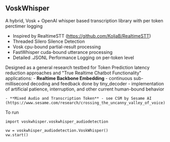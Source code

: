 ## VoskWhisper 
A hybrid, Vosk + OpenAI whisper based transcription library with per token perctimer logging
 - Inspired by RealtimeSTT (https://github.com/KoljaB/RealtimeSTT)
 - Threaded Silero Silence Detection 
 - Vosk cpu-bound partial-result processing
 - FastWhisper cuda-bound utterance processing 
 - Detailed .JSONL Performance Logging on per-token level

Designed as a general research testbed for Token Prediction latency reduction approaches 
and "True Realtime Chatbot Functionality" applications:
    - **Realtime Backbone Embedding** - continuous sub-millisecond decoding and feedback done by tiny_decoder
        - implementation of artificial patience, interruption, and other current human-bound behavior
 
    - **Mixed Audio and Transcription Token** - see CSM by Sesame AI (https://www.sesame.com/research/crossing_the_uncanny_valley_of_voice)  

To run
```
import voskwhisper.voskwhisper_audiodetection

vw = voskwhisper_audiodetection.VoskWhisper()
vw.start() 
```
